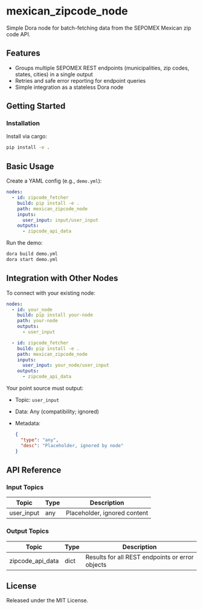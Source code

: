 # mexican_zipcode_node

Simple Dora node for batch-fetching data from the SEPOMEX Mexican zip code API.

## Features
- Groups multiple SEPOMEX REST endpoints (municipalities, zip codes, states, cities) in a single output
- Retries and safe error reporting for endpoint queries
- Simple integration as a stateless Dora node

## Getting Started

### Installation
Install via cargo:
```bash
pip install -e .
```

## Basic Usage

Create a YAML config (e.g., `demo.yml`):

```yaml
nodes:
  - id: zipcode_fetcher
    build: pip install -e .
    path: mexican_zipcode_node
    inputs:
      user_input: input/user_input
    outputs:
      - zipcode_api_data
```

Run the demo:

```bash
dora build demo.yml
dora start demo.yml
```


## Integration with Other Nodes

To connect with your existing node:

```yaml
nodes:
  - id: your_node
    build: pip install your-node
    path: your-node
    outputs:
      - user_input

  - id: zipcode_fetcher
    build: pip install -e .
    path: mexican_zipcode_node
    inputs:
      user_input: your_node/user_input
    outputs:
      - zipcode_api_data
```

Your point source must output:

* Topic: `user_input`
* Data: Any (compatibility; ignored)
* Metadata:

  ```json
  {
    "type": "any",
    "desc": "Placeholder, ignored by node"
  }
  ```

## API Reference

### Input Topics

| Topic      | Type   | Description                  |
| ---------- | ------ | ----------------------------|
| user_input | any    | Placeholder, ignored content |

### Output Topics

| Topic            | Type   | Description                                        |
| ---------------- | ------ | --------------------------------------------------|
| zipcode_api_data | dict   | Results for all REST endpoints or error objects     |


## License

Released under the MIT License.

